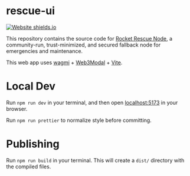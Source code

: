 # rescue-ui

[![Website shields.io](https://img.shields.io/website-up-down-green-red/https/rescuenode.com.svg)](https://rescuenode.com/)

This repository contains the source code for [Rocket Rescue Node](https://rescuenode.com),
a community-run, trust-minimized, and secured fallback node for emergencies and maintenance.

This web app uses [wagmi](https://wagmi.sh) + [Web3Modal](https://web3modal.com/) + [Vite](https://vitejs.dev/).

# Local Dev

Run `npm run dev` in your terminal, and then open [localhost:5173](http://localhost:5173) in your browser.

Run `npm run prettier` to normalize style before committing.

# Publishing

Run `npm run build` in your terminal. This will create a `dist/` directory with the compiled files.
